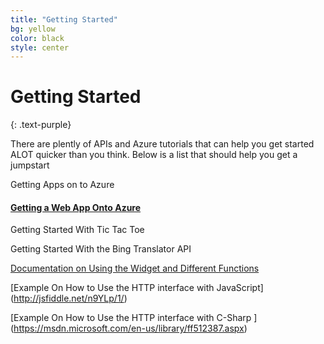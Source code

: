 ```yaml
---
title: "Getting Started"
bg: yellow
color: black
style: center
---
```

# Getting Started

{: .text-purple}

There are plently of APIs and Azure tutorials that can help you get started ALOT quicker than you think. Below is a list that should help you get a jumpstart

Getting Apps on to Azure


#### [Getting a Web App Onto Azure](http://coolttt.azurewebsites.net/)

Getting Started With Tic Tac Toe


Getting Started With the Bing Translator API

[Documentation on Using the Widget and Different Functions](https://msdn.microsoft.com/en-us/library/mt146807.aspx)

[Example On How to Use the HTTP interface with JavaScript] (http://jsfiddle.net/n9YLp/1/)

[Example On How to Use the HTTP interface with C-Sharp ] (https://msdn.microsoft.com/en-us/library/ff512387.aspx)

